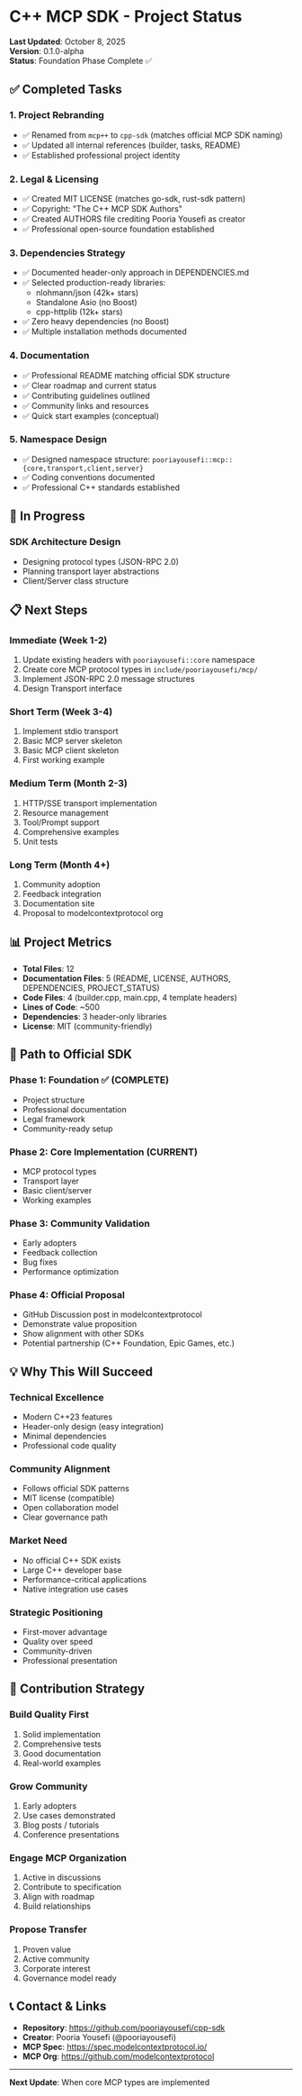 # C++ MCP SDK - Project Status

**Last Updated**: October 8, 2025  
**Version**: 0.1.0-alpha  
**Status**: Foundation Phase Complete ✅

## ✅ Completed Tasks

### 1. Project Rebranding
- ✅ Renamed from `mcp++` to `cpp-sdk` (matches official MCP SDK naming)
- ✅ Updated all internal references (builder, tasks, README)
- ✅ Established professional project identity

### 2. Legal & Licensing
- ✅ Created MIT LICENSE (matches go-sdk, rust-sdk pattern)
- ✅ Copyright: "The C++ MCP SDK Authors"
- ✅ Created AUTHORS file crediting Pooria Yousefi as creator
- ✅ Professional open-source foundation established

### 3. Dependencies Strategy
- ✅ Documented header-only approach in DEPENDENCIES.md
- ✅ Selected production-ready libraries:
  - nlohmann/json (42k+ stars)
  - Standalone Asio (no Boost)
  - cpp-httplib (12k+ stars)
- ✅ Zero heavy dependencies (no Boost)
- ✅ Multiple installation methods documented

### 4. Documentation
- ✅ Professional README matching official SDK structure
- ✅ Clear roadmap and current status
- ✅ Contributing guidelines outlined
- ✅ Community links and resources
- ✅ Quick start examples (conceptual)

### 5. Namespace Design
- ✅ Designed namespace structure: `pooriayousefi::mcp::{core,transport,client,server}`
- ✅ Coding conventions documented
- ✅ Professional C++ standards established

## 🔄 In Progress

### SDK Architecture Design
- Designing protocol types (JSON-RPC 2.0)
- Planning transport layer abstractions
- Client/Server class structure

## 📋 Next Steps

### Immediate (Week 1-2)
1. Update existing headers with `pooriayousefi::core` namespace
2. Create core MCP protocol types in `include/pooriayousefi/mcp/`
3. Implement JSON-RPC 2.0 message structures
4. Design Transport interface

### Short Term (Week 3-4)
1. Implement stdio transport
2. Basic MCP server skeleton
3. Basic MCP client skeleton
4. First working example

### Medium Term (Month 2-3)
1. HTTP/SSE transport implementation
2. Resource management
3. Tool/Prompt support
4. Comprehensive examples
5. Unit tests

### Long Term (Month 4+)
1. Community adoption
2. Feedback integration
3. Documentation site
4. Proposal to modelcontextprotocol org

## 📊 Project Metrics

- **Total Files**: 12
- **Documentation Files**: 5 (README, LICENSE, AUTHORS, DEPENDENCIES, PROJECT_STATUS)
- **Code Files**: 4 (builder.cpp, main.cpp, 4 template headers)
- **Lines of Code**: ~500
- **Dependencies**: 3 header-only libraries
- **License**: MIT (community-friendly)

## 🎯 Path to Official SDK

### Phase 1: Foundation ✅ (COMPLETE)
- Project structure
- Professional documentation
- Legal framework
- Community-ready setup

### Phase 2: Core Implementation (CURRENT)
- MCP protocol types
- Transport layer
- Basic client/server
- Working examples

### Phase 3: Community Validation
- Early adopters
- Feedback collection
- Bug fixes
- Performance optimization

### Phase 4: Official Proposal
- GitHub Discussion post in modelcontextprotocol
- Demonstrate value proposition
- Show alignment with other SDKs
- Potential partnership (C++ Foundation, Epic Games, etc.)

## 💡 Why This Will Succeed

### Technical Excellence
- Modern C++23 features
- Header-only design (easy integration)
- Minimal dependencies
- Professional code quality

### Community Alignment
- Follows official SDK patterns
- MIT license (compatible)
- Open collaboration model
- Clear governance path

### Market Need
- No official C++ SDK exists
- Large C++ developer base
- Performance-critical applications
- Native integration use cases

### Strategic Positioning
- First-mover advantage
- Quality over speed
- Community-driven
- Professional presentation

## 🤝 Contribution Strategy

### Build Quality First
1. Solid implementation
2. Comprehensive tests
3. Good documentation
4. Real-world examples

### Grow Community
1. Early adopters
2. Use cases demonstrated
3. Blog posts / tutorials
4. Conference presentations

### Engage MCP Organization
1. Active in discussions
2. Contribute to specification
3. Align with roadmap
4. Build relationships

### Propose Transfer
1. Proven value
2. Active community
3. Corporate interest
4. Governance model ready

## 📞 Contact & Links

- **Repository**: https://github.com/pooriayousefi/cpp-sdk
- **Creator**: Pooria Yousefi (@pooriayousefi)
- **MCP Spec**: https://spec.modelcontextprotocol.io/
- **MCP Org**: https://github.com/modelcontextprotocol

---

**Next Update**: When core MCP types are implemented
